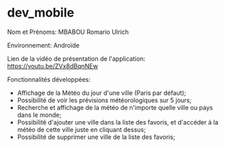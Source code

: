 # dev_mobile

Nom et Prénoms: MBABOU Romario Ulrich

Environnement: Androïde

Lien de la vidéo de présentation de l'application:
https://youtu.be/ZVx8dBqnNEw

Fonctionnalités développées:
- Affichage de la Météo du jour d'une ville (Paris par défaut);
- Possibilité de voir les prévisions météorologiques sur 5 jours;
- Recherche et affichage de la météo de n'importe quelle ville ou pays dans le monde;
- Possibilité d'ajouter une ville dans la liste des favoris, et d'accéder à la météo de cette ville juste en cliquant dessus;
- Possibilité de supprimer une ville de la liste des favoris;

